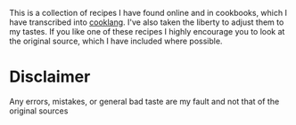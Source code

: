 This is a collection of recipes I have found online and in cookbooks, which I
have transcribed into [cooklang]. I've also taken the liberty to adjust them to
my tastes. If you like one of these recipes I highly encourage you to look at the original
source, which I have included where possible. 

[cooklang]: https://github.com/cooklang/spec

# Disclaimer

Any errors, mistakes, or general bad taste are my fault and not that of the
original sources
